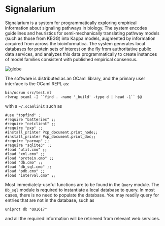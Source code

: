 Signalarium
===========

Signalarium is a system for programmatically exploring empirical information
about signaling pathways in biology.  The system encodes guidelines and
heuristics for semi-mechanically translating pathway models (such as those from
KEGG) into Kappa models, augmented by information acquired from across the
bioinformatica.  The system generates local databases for protein sets of
interest on the fly from authoritative public data services, and analyzes this
data programmatically to create instances of model families consistent with
published empirical consensus.

![globe](https://raw.github.com/mnewberry/signalarium/master/data/misc/signalarium_sm.png "celestial globe")

The software is distributed as an OCaml library, and the primary user interface
is the OCaml REPL as:

    bin/ocrun src/test.ml
    rlwrap ocaml -I ``find . -name '_build' -type d | head -1`` $@

with a `~/.ocamlinit` such as

    #use "topfind" ;
    #require "batteries" ;;
    #require "netclient" ;;
    #require "pxp" ;;
    #install_printer Pxp_document.print_node;;
    #install_printer Pxp_document.print_doc;;
    #require "parmap" ;;
    #require "sqlite3" ;;
    #load "util.cmo" ;;
    #load "xml.cmo" ;;
    #load "protein.cmo" ;;
    #load "db.cmo" ;;
    #load "db_sql.cmo" ;;
    #load "pdb.cmo" ;;
    #load "interval.cmo" ;;

Most immediately-useful functions are to be found in the `Query` module.  The
`Db_sql` module is required to instantiate a local database to query.  In most
cases, there is no need to populate the database.  You may readily query for
entries that are not in the database, such as 

    uniprot db "Q01617"

and all the required information will be retrieved from relevant web services.
